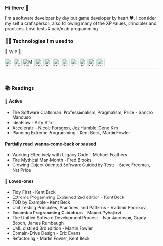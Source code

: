 ### Hi there 👋

I'm a software developer by day but game developer by heart ❤️. I consider my self a craftsperson, also following many of the XP values, principles and practices. Love tests & pair/mob programming!

### 🧑‍💻 Technologies I'm used to 

:hammer: WIP :construction_worker:

<img align="left" width="26px" height="26px" title="C#" alt="C#" src="https://www.freeiconspng.com/uploads/c-logo-icon-18.png" />
<img align="left" width="26px" height="26px" title=".NET" alt=".NET" src="https://upload.wikimedia.org/wikipedia/commons/thumb/e/ee/.NET_Core_Logo.svg/1024px-.NET_Core_Logo.svg.png" />
<img align="left" width="40px" height="26px" title="MSTest" alt="MSTest" src="https://www.lambdatest.com/blog/wp-content/uploads/2021/03/MSTest.png" />
<img align="left" width="26px" height="26px" title="XUnit" alt="XUnit" src="https://www.lambdatest.com/blog/wp-content/uploads/2021/03/XUnit.png" />
<img align="left" width="26px" height="26px" title="Godot" alt="Godot" src="https://upload.wikimedia.org/wikipedia/commons/6/6a/Godot_icon.svg" />
<img align="left" width="26px" height="26px" title="Unity" alt="Unity" src="https://cdn.worldvectorlogo.com/logos/unity-69.svg" />
<img align="left" width="26px" height="26px" title="Git" alt="Git" src="https://iconape.com/wp-content/png_logo_vector/git-icon.png" />
<img align="left" width="26px" height="26px" title="Azure DevOps Server" alt="Azure DevOps Server" src="https://cdn.iconscout.com/icon/free/png-256/free-azure-devops-3628645-3029870.png?f=webp" />
<img align="left" width="26px" height="26px" title="GitHub" alt="GitHub" src="https://upload.wikimedia.org/wikipedia/commons/thumb/9/91/Octicons-mark-github.svg/2048px-Octicons-mark-github.svg.png" />
<img align="left" width="26px" height="26px" title="MarkDown" alt="MarkDown" src="https://user-images.githubusercontent.com/11347395/130453553-322c1932-e148-461e-b62f-c103f564b9b5.png" />
<img align="left" width="24px" height="26px" title="UML" alt="UML" src="https://joanpaon.files.wordpress.com/2013/05/uml-symbol.gif" />

<br/>

---

<br/>

### 📚 Readings 

#### 🧰 Active

- The Software Craftsman: Professionalism, Pragmatism, Pride - Sandro Mancuso
- IdeaFlow - Arty Starr
- Accelerate - Nicole Forsgren, Jez Humble, Gene Kim
- Planning Extreme Programming - Kent Beck, Martin Fowler

#### Partially read, wanna-come-back or paused

- Working Effectively with Legacy Code - Michael Feathers
- The Mythical Man-Month - Fred Brooks
- Growing Object Oriented Software Guided by Tests - Steve Freeman, Nat Price

#### 💜 Loved-ones 

- Tidy First - Kent Beck
- Extreme Progamming Explained 2nd edition - Kent Beck
- TDD by Example - Kent Beck
- Unit Testing Principles, Practices, and Patterns - Vladimir Khorikov
- Ensemble Programming Guidebook - Maaret Pyhäjärvi
- The Unified Sofware Development Process - Ivar Jacobson, Grady Booch, James Rumbaugh
- UML distilled 3rd edition - Martin Fowler
- Domain-Drive Design - Eric Evans
- Refactoring - Martin Fowler, Kent Beck
